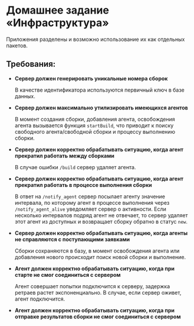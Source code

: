 # Домашнее задание «Инфраструктура»

Приложения разделены и возможно использование их как отдельных пакетов.

## Требования:
* **Сервер должен генерировать уникальные номера сборок**

    В качестве идентификатора используются первичный ключ в базе данных.

* **Сервер должен максимально утилизировать имеющихся агентов**

    В момент создания сборки, добавления агента, освобождения агента вызывается 
    функция `startBuild`, что приводит к поиску свободного агента/свободной сборки
    и процессу выполнению сборки.

* **Сервер должен корректно обрабатывать ситуацию, когда агент прекратил работать между сборками**

    В случае ошибки `/build` сервер удаляет агента.

* **Сервер должен корректно обрабатывать ситуацию, когда агент прекратил работать в процессе выполнения сборки**

    В ответ на `/notify_agent` сервер посылает агенту значение интервала,
    по которому агент в процессе выполнения через `/notify_agent_alive` уведомляет
    сервер о активности.
    Если несколько интервалов подряд агент не отвечает, то сервер удаляет 
    этот агент из доступных и возвращает сборку обратно в статус `new`.

* **Сервер должен корректно обрабатывать ситуацию, когда агенты не справляются с поступающими заявками**

    Сборки сохраняются в базу, в момент освобождения агента или добавления нового
    происходит поиск новой сборки и выполнение.

* **Агент должен корректно обрабатывать ситуацию, когда при старте не смог соединиться с сервером**

    Агент совершает попытки подключится к серверу, задержка ретраев растет экспоненциально.
    В случае, если сервер оживет, агент подключится.

* **Агент должен корректно обрабатывать ситуацию, когда при отправке результатов сборки не смог соединиться с сервером**

    